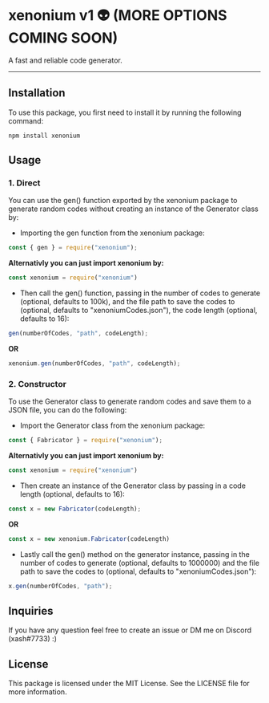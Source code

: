 # xenonium v1 👽 (MORE OPTIONS COMING SOON)
A fast and reliable code generator.
___
## Installation
To use this package, you first need to install it by running the following command:
```
npm install xenonium
```
## Usage
### 1. Direct
You can use the gen() function exported by the xenonium package to generate random codes without creating an instance of the Generator class by:
- Importing the gen function from the xenonium package:
```js
const { gen } = require("xenonium");
```
**Alternativly you can just import xenonium by:**
```js
const xenonium = require("xenonium")
```
- Then call the gen() function, passing in the number of codes to generate (optional, defaults to 100k), and the file path to save the codes to (optional, defaults to "xenoniumCodes.json"), the code length (optional, defaults to 16):
```js
gen(numberOfCodes, "path", codeLength);
```
**OR**
```js
xenonium.gen(numberOfCodes, "path", codeLength);
```
### 2. Constructor
To use the Generator class to generate random codes and save them to a JSON file, you can do the following:
- Import the Generator class from the xenonium package:
```js
const { Fabricator } = require("xenonium");
```
**Alternativly you can just import xenonium by:**
```js
const xenonium = require("xenonium")
```
- Then create an instance of the Generator class by passing in a code length (optional, defaults to 16):
```js
const x = new Fabricator(codeLength);
```
**OR**
```js
const x = new xenonium.Fabricator(codeLength)
```
- Lastly call the gen() method on the generator instance, passing in the number of codes to generate (optional, defaults to 1000000) and the file path to save the codes to (optional, defaults to "xenoniumCodes.json"):
```js
x.gen(numberOfCodes, "path");
```
## Inquiries
If you have any question feel free to create an issue or DM me on Discord (xash#7733) :)
## License
This package is licensed under the MIT License. See the LICENSE file for more information.
